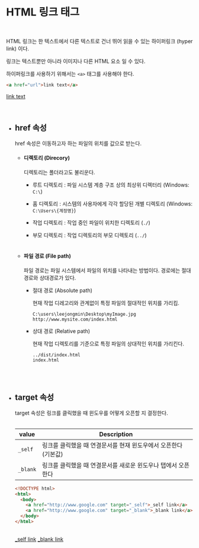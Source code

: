 # HTML 링크 태그

<br>

HTML 링크는 한 텍스트에서 다른 텍스트로 건너 뛰어 읽을 수 있는 하이퍼링크 (hyper link) 이다.

링크는 텍스트뿐만 아니라 이미지나 다른 HTML 요소 일 수 있다.

하이퍼링크를 사용하기 위해서는 `<a>` 태그를 사용해야 한다.

~~~html
<a href="url">link text</a>
~~~

<a href="url">link text</a>

<br>

- ## href 속성

  href 속성은 이동하고자 하는 파일의 위치를 값으로 받는다. <br>

  

  - #### 디렉토리 (Direcory)

    디렉토리는 폴더라고도 불리운다.<br>

    - 루트 디렉토리 : 파일 시스템 계층 구조 상의 최상위 디렉터리 (Windows: `C:\`)

    - 홈 디렉토리 : 시스템의 사용자에게 각각 할당된 개별 디렉토리 (Windows: `C:\Users\{계정명}`)

    - 작업 디렉토리 : 작업 중인 파일이 위치한 디렉토리 (`./`)

    - 부모 디렉토리 : 작업 디렉토리의 부모 디렉토리 (`../`)<br><br>

      

  - ####  파일 경로 (File path)<br>

    파일 경로는 파일 시스템에서 파일의 위치를 나타내는 방법이다. 경로에는 절대경로와 상대경로가 있다.<br>

    

    - 절대 경로 (Absolute path)

      현재 작업 디레고리와 관계없이 특정 파일의 절대적인 위치를 가리킴.

      ~~~
      C:\users\leejongmin\Desktop\myImage.jpg
      http://www.mysite.com/index.html
      ~~~

    - 상대 경로 (Relative path)

      현재 작업 디렉토리를 기준으로 특정 파일의 상대적인 위치를 가리킨다.

      ~~~
      ../dist/index.html
      index.html
      ~~~

  <br><br>

- ## target 속성<br>

  target 속성은 링크를 클릭했을 때 윈도우를 어떻게 오픈할 지 결정한다.<br><br>

  | value    | Description                                                  |
  | -------- | ------------------------------------------------------------ |
  | `_self`  | 링크를 클릭했을 때 연결문서를 현재 윈도우에서 오픈한다 (기본값) |
  | `_blank` | 링크를 클릭했을 때 연결문서를 새로운 윈도우나 탭에서 오픈한다 |<br><br><br>

  ~~~html
  <!DOCTYPE html>
  <html>
    <body>
      <a href="http://www.google.com" target="_self">_self link</a>
      <a href="http://www.google.com" target="_blank">_blank link</a>
    </body>
  </html>
  ~~~
  <br>
      <a href="http://www.google.com" target="_self">_self link</a>
      <a href="http://www.google.com" target="_blank">_blank link</a>
  <br>
